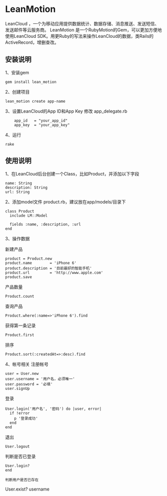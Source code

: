 # LeanMotion

LeanCloud ，一个为移动应用提供数据统计、数据存储、消息推送、发送短信、发送邮件等云服务商。
LeanMotion 是一个RubyMotion的Gem，可以更加方便地使用LeanCloud SDK。用更Ruby的写法来操作LeanCloud的数据，类Rails的ActiveRecord，增删查改。

## 安装说明

1、安装gem
```
gem install lean_motion
```

2、创建项目
```
lean_motion create app-name
```

3、设置LeanCloud的App ID和App Key
修改 app_delegate.rb

```
    app_id   = "your_app_id"
    app_key  = "your_app_key" 
```

4、运行
```
rake
```

## 使用说明
1、在LeanCloud后台创建一个Class，比如Product，并添加以下字段
```
name: String
description: String
url: String
```

2、添加model文件 product.rb，建议放在app/models/目录下
```
class Product
  include LM::Model

  fields :name, :description, :url
end
```

3、操作数据

新建产品
```
product = Product.new
product.name 		= 'iPhone 6'
product.description = '目前最好的智能手机'
product.url 		= 'http://www.apple.com'
product.save
```

产品数量
```
Product.count
```

查询产品
```
Product.where(:name=>'iPhone 6').find
```

获得第一条记录
```
Product.first
```

排序
```
Product.sort(:createdAt=>:desc).find
```

4、帐号相关
注册帐号
```
user = User.new
user.username = '用户名，必须唯一'
user.password = '必填'
user.signUp
```

登录
```
User.login('用户名', '密码') do |user, error|
  if !error
    p '登录成功'
  end
end
```

退出
```
User.logout
```

判断是否已登录
```
User.login?
end

判断用户是否已存在
```
User.exist? username
```
